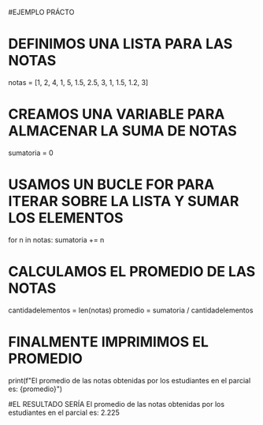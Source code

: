 #EJEMPLO PRÁCTO


# DEFINIMOS UNA LISTA PARA LAS NOTAS
notas = [1, 2, 4, 1, 5, 1.5, 2.5, 3, 1, 1.5, 1.2, 3]

# CREAMOS UNA VARIABLE PARA ALMACENAR LA SUMA DE NOTAS
sumatoria = 0

# USAMOS UN BUCLE FOR PARA ITERAR SOBRE LA LISTA Y SUMAR LOS ELEMENTOS
for n in notas:
    sumatoria += n

# CALCULAMOS EL PROMEDIO DE LAS NOTAS 
cantidadelementos = len(notas)
promedio = sumatoria / cantidadelementos

# FINALMENTE IMPRIMIMOS EL PROMEDIO
print(f"El promedio de las notas obtenidas por los estudiantes en el parcial es: {promedio}")


#EL RESULTADO SERÍA
El promedio de las notas obtenidas por los estudiantes en el parcial es: 2.225
